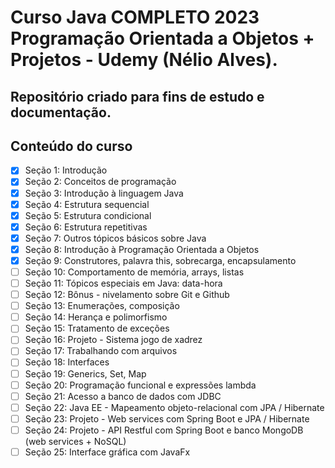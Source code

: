 # Curso Java COMPLETO 2023 Programação Orientada a Objetos + Projetos - Udemy (Nélio Alves).

## Repositório criado para fins de estudo e documentação.

## Conteúdo do curso
- [x] Seção 1: Introdução
- [x] Seção 2: Conceitos de programação
- [x] Seção 3: Introdução à linguagem Java
- [x] Seção 4: Estrutura sequencial
- [x] Seção 5: Estrutura condicional
- [x] Seção 6: Estrutura repetitivas
- [x] Seção 7: Outros tópicos básicos sobre Java
- [x] Seção 8: Introdução à Programação Orientada a Objetos
- [x] Seção 9: Construtores, palavra this, sobrecarga, encapsulamento
- [ ] Seção 10: Comportamento de memória, arrays, listas
- [ ] Seção 11: Tópicos especiais em Java: data-hora
- [ ] Seção 12: Bônus - nivelamento sobre Git e Github
- [ ] Seção 13: Enumerações, composição
- [ ] Seção 14: Herança e polimorfismo
- [ ] Seção 15: Tratamento de exceções
- [ ] Seção 16: Projeto - Sistema jogo de xadrez
- [ ] Seção 17: Trabalhando com arquivos
- [ ] Seção 18: Interfaces
- [ ] Seção 19: Generics, Set, Map
- [ ] Seção 20: Programação funcional e expressões lambda
- [ ] Seção 21: Acesso a banco de dados com JDBC
- [ ] Seção 22: Java EE - Mapeamento objeto-relacional com JPA / Hibernate
- [ ] Seção 23: Projeto - Web services com Spring Boot e JPA / Hibernate
- [ ] Seção 24: Projeto - API Restful com Spring Boot e banco MongoDB (web services + NoSQL)
- [ ] Seção 25: Interface gráfica com JavaFx
